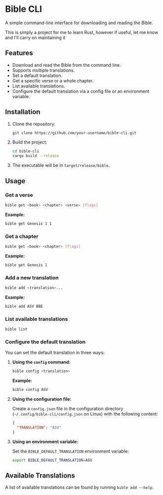 # Bible CLI

A simple command-line interface for downloading and reading the Bible.

This is simply a project for me to learn Rust, however if useful, let me know and I'll carry on maintaining it

## Features

*   Download and read the Bible from the command line.
*   Supports multiple translations.
*   Set a default translation.
*   Get a specific verse or a whole chapter.
*   List available translations.
*   Configure the default translation via a config file or an environment variable.

## Installation

1.  Clone the repository:
    ```bash
    git clone https://github.com/your-username/bible-cli.git
    ```
2.  Build the project:
    ```bash
    cd bible-cli
    cargo build --release
    ```
3.  The executable will be in `target/release/bible`.

## Usage

### Get a verse

```bash
bible get <book> <chapter> <verse> [flags]
```

**Example:**

```bash
bible get Genesis 1 1
```

### Get a chapter

```bash
bible get <book> <chapter> [flags]
```

**Example:**

```bash
bible get Genesis 1
```

### Add a new translation

```bash
bible add <translation>...
```

**Example:**

```bash
bible add ASV BBE
```

### List available translations

```bash
bible list
```

### Configure the default translation

You can set the default translation in three ways:

1.  **Using the `config` command:**
    ```bash
    bible config <translation>
    ```
    **Example:**
    ```bash
    bible config ASV
    ```
2.  **Using the configuration file:**

    Create a `config.json` file in the configuration directory (`~/.config/bible-cli/config.json` on Linux) with the following content:

    ```json
    {
      "TRANSLATION": "ASV"
    }
    ```

3.  **Using an environment variable:**

    Set the `BIBLE_DEFAULT_TRANSLATION` environment variable:

    ```bash
    export BIBLE_DEFAULT_TRANSLATION=ASV
    ```

## Available Translations

A list of available translations can be found by running `bible add --help`.

